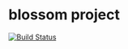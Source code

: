 # blossom project


[![Build Status](https://travis-ci.org/mgargadennec/blossom.png)](https://travis-ci.org/mgargadennec/blossom)
